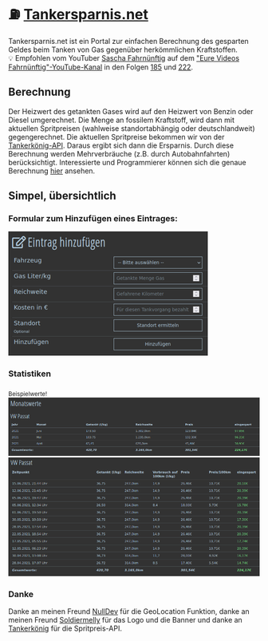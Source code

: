 # ⛽ [Tankersparnis.net](https://tankersparnis.net)

Tankersparnis.net ist ein Portal zur einfachen Berechnung des gesparten Geldes beim Tanken von Gas gegenüber herkömmlichen Kraftstoffen.  
:bulb: Empfohlen vom YouTuber [Sascha Fahrnünftig](https://www.youtube.com/user/Fahrnuenftig) auf dem ["Eure Videos Fahrnünftig"-YouTube-Kanal](https://www.youtube.com/c/EureVideosFahrnünftig) in den Folgen [185](https://www.youtube.com/watch?v=Igin5YvnZ7A&t=664s) und [222](https://www.youtube.com/watch?v=cGMxy8QqsRI&t=712).

## Berechnung

Der Heizwert des getankten Gases wird auf den Heizwert von Benzin oder Diesel umgerechnet. Die Menge an fossilem Kraftstoff, wird dann mit aktuellen Spritpreisen (wahlweise standortabhängig oder deutschlandweit) gegengerechnet. Die aktuellen Spritpreise bekommen wir von der [Tankerkönig-API](https://creativecommons.tankerkoenig.de/). Daraus ergibt sich dann die Ersparnis. Durch diese Berechnung werden Mehrverbräuche (z.B. durch Autobahnfahrten) berücksichtigt.
Interessierte und Programmierer können sich die genaue Berechnung [hier](https://github.com/RundesBalli/tankersparnis/blob/74ba896fffcf6bc16b819a5c95e2b4c5d78ad3b6/public/inc/addEntry.php#L147) ansehen.

## Simpel, übersichtlich
### Formular zum Hinzufügen eines Eintrages:  
<img src="/public/img/entry.png" alt="Eintragen"/>  

### Statistiken
<sub>Beispielwerte!</sub>  
<img src="/public/img/totalMonthly.png" alt="Monatswerte"/>   
<img src="/public/img/totalSavings.png" alt="Gesamtwerte"/>   

### Danke
Danke an meinen Freund [NullDev](https://github.com/NullDev) für die GeoLocation Funktion, danke an meinen Freund [Soldiermelly](https://github.com/Soldiermelly) für das Logo und die Banner und danke an [Tankerkönig](https://creativecommons.tankerkoenig.de/) für die Spritpreis-API.
